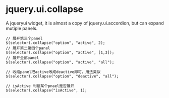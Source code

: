 jquery.ui.collapse
==================

A jqueryui widget, it is almost a copy of jquery.ui.accordion, but can expand mutiple panels.

```
// 展开第三个panel
$(selector).collapse("option", "active", 2);
// 展开第二第四个panel
$(selector).collapse("option", "active", [1,3]);
// 展开全部panel
$(selector).collapse("option", "active", "all");

// 收缩panel把active改成deactive即可，用法类似
$(selector).collapse("option", "deactive", "all");

// isActive 判断某个pnael是否展开
$(selector).collapse("isActive", 1);
```
